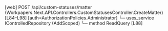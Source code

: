 [web] POST /api/custom-statuses/matter  (Workpapers.Next.API.Controllers.CustomStatusesController.CreateMatter)  [L84–L98] [auth=AuthorizationPolicies.Administrator]
  └─ uses_service IControlledRepository<MatterStatus> (AddScoped)
    └─ method ReadQuery [L88]

